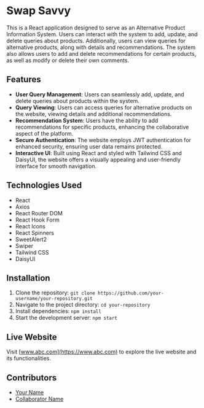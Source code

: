 # Swap Savvy

This is a React application designed to serve as an Alternative Product Information System. Users can interact with the system to add, update, and delete queries about products. Additionally, users can view queries for alternative products, along with details and recommendations. The system also allows users to add and delete recommendations for certain products, as well as modify or delete their own comments.

## Features

- **User Query Management**: Users can seamlessly add, update, and delete queries about products within the system.
- **Query Viewing**: Users can access queries for alternative products on the website, viewing details and additional recommendations.
- **Recommendation System**: Users have the ability to add recommendations for specific products, enhancing the collaborative aspect of the platform.
- **Secure Authentication**: The website employs JWT authentication for enhanced security, ensuring user data remains protected.
- **Interactive UI**: Built using React and styled with Tailwind CSS and DaisyUI, the website offers a visually appealing and user-friendly interface for smooth navigation.

## Technologies Used

- React
- Axios
- React Router DOM
- React Hook Form
- React Icons
- React Spinners
- SweetAlert2
- Swiper
- Tailwind CSS
- DaisyUI

## Installation

1. Clone the repository: `git clone https://github.com/your-username/your-repository.git`
2. Navigate to the project directory: `cd your-repository`
3. Install dependencies: `npm install`
4. Start the development server: `npm start`

## Live Website

Visit [www.abc.com](https://www.abc.com) to explore the live website and its functionalities.

## Contributors

- [Your Name](https://github.com/your-username)
- [Collaborator Name](https://github.com/collaborator-username)
